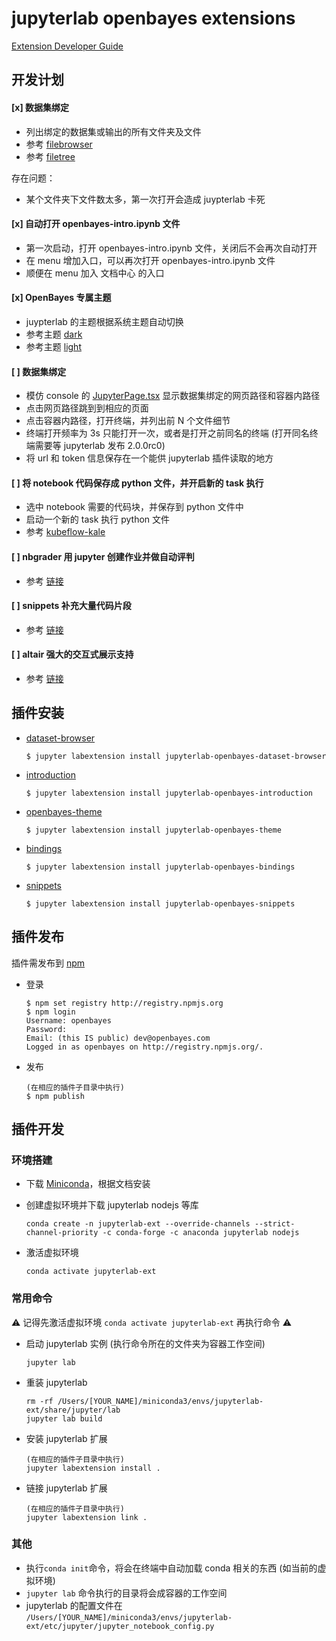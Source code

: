 # jupyterlab openbayes extensions

[Extension Developer Guide](https://jupyterlab.readthedocs.io/en/stable/developer/extension_dev.html)

## 开发计划

#### [x] 数据集绑定 
- 列出绑定的数据集或输出的所有文件夹及文件
- 参考 [filebrowser](https://github.com/jupyterlab/jupyterlab/tree/master/packages/filebrowser-extension)
- 参考 [filetree](https://github.com/youngthejames/jupyterlab_filetree)

存在问题：

-  某个文件夹下文件数太多，第一次打开会造成 juypterlab 卡死

#### [x] 自动打开 openbayes-intro.ipynb 文件
- 第一次启动，打开 openbayes-intro.ipynb 文件，关闭后不会再次自动打开
-  在 menu 增加入口，可以再次打开 openbayes-intro.ipynb 文件
-  顺便在 menu 加入 文档中心 的入口

#### [x] OpenBayes 专属主题
- juypterlab 的主题根据系统主题自动切换
- 参考主题 [dark](https://github.com/jupyterlab/jupyterlab/tree/master/packages/theme-dark-extension)
- 参考主题 [light](https://github.com/jupyterlab/jupyterlab/tree/master/packages/theme-light-extension)

#### [ ] 数据集绑定
- 模仿 console 的 [JupyterPage.tsx](https://github.com/signcl/openbayes-console/blob/573a48e92e09d7032f36258c095f4912023f2699/src/pages/JupyterPage.tsx) 显示数据集绑定的网页路径和容器内路径
- 点击网页路径跳到到相应的页面
- 点击容器内路径，打开终端，并列出前 N 个文件细节
- 终端打开频率为 3s 只能打开一次，或者是打开之前同名的终端 (打开同名终端需要等 jupyterlab 发布 2.0.0rc0)
- 将 url 和 token 信息保存在一个能供 jupyterlab 插件读取的地方

#### [ ] 将 notebook 代码保存成 python 文件，并开启新的 task 执行
- 选中 notebook 需要的代码块，并保存到 python 文件中
- 启动一个新的 task 执行 python 文件
- 参考 [kubeflow-kale](https://github.com/kubeflow-kale/jupyterlab-kubeflow-kale)

#### [ ] nbgrader 用 jupyter 创建作业并做自动评判 
- 参考 [链接](https://nbgrader.readthedocs.io/en/stable/)
	
	
#### [ ] snippets 补充大量代码片段
- 参考 [链接](https://jupyter-contrib-nbextensions.readthedocs.io/en/latest/nbextensions/snippets_menu/readme.html)
	
	
#### [ ] altair 强大的交互式展示支持
- 参考 [链接](https://towardsdatascience.com/jupyter-superpower-interactive-visualization-combo-with-python-ffc0adb37b7b)

## 插件安装

- [dataset-browser](https://github.com/signcl/openbayes-jupyterlab-extensions/tree/master/jupyterlab-openbayes-dataset-browser)

	`$ jupyter labextension install jupyterlab-openbayes-dataset-browser`
	
- [introduction](https://github.com/signcl/openbayes-jupyterlab-extensions/tree/master/jupyterlab-openbayes-introduction)

	`$ jupyter labextension install jupyterlab-openbayes-introduction`

- [openbayes-theme](https://github.com/signcl/openbayes-jupyterlab-extensions/tree/master/jupyterlab-openbayes-theme)

 	 `$ jupyter labextension install jupyterlab-openbayes-theme`

- [bindings](https://github.com/signcl/openbayes-jupyterlab-extensions/tree/master/jupyterlab-openbayes-bindings)

 	 `$ jupyter labextension install jupyterlab-openbayes-bindings`
 	 
- [snippets](https://github.com/signcl/openbayes-jupyterlab-extensions/tree/master/jupyterlab-openbayes-snippets)

 	 `$ jupyter labextension install jupyterlab-openbayes-snippets`

## 插件发布
 
  插件需发布到 [npm](https://www.npmjs.com)

- 登录

    ```
    $ npm set registry http://registry.npmjs.org
    $ npm login
    Username: openbayes
    Password: 
    Email: (this IS public) dev@openbayes.com
    Logged in as openbayes on http://registry.npmjs.org/.
    ```
    
- 发布

    ```
    (在相应的插件子目录中执行)
    $ npm publish
    ```

## 插件开发

### 环境搭建

- 下载 [Miniconda](https://docs.conda.io/en/latest/miniconda.html)，根据文档安装
	
- 创建虚拟环境并下载 jupyterlab nodejs 等库

	```
	conda create -n jupyterlab-ext --override-channels --strict-channel-priority -c conda-forge -c anaconda jupyterlab nodejs
	```
	
- 激活虚拟环境

	```
	conda activate jupyterlab-ext
	```

### 常用命令

⚠️ 记得先激活虚拟环境 `conda activate jupyterlab-ext` 再执行命令 ⚠️
	
- 启动 jupyterlab 实例 (执行命令所在的文件夹为容器工作空间)

	```
	jupyter lab
	```
	
- 重装 jupyterlab

	```
	rm -rf /Users/[YOUR_NAME]/miniconda3/envs/jupyterlab-ext/share/jupyter/lab 
	jupyter lab build
	```
	
- 安装 jupyterlab 扩展

	```
	(在相应的插件子目录中执行)
	jupyter labextension install .
	```

- 链接 jupyterlab 扩展
	
	```
	(在相应的插件子目录中执行)
	jupyter labextension link .
	```
 
### 其他
- 执行`conda init`命令，将会在终端中自动加载 conda 相关的东西 (如当前的虚拟环境)
- `jupyter lab` 命令执行的目录将会成容器的工作空间 <br/>
- jupyterlab 的配置文件在 `/Users/[YOUR_NAME]/miniconda3/envs/jupyterlab-ext/etc/jupyter/jupyter_notebook_config.py` 
